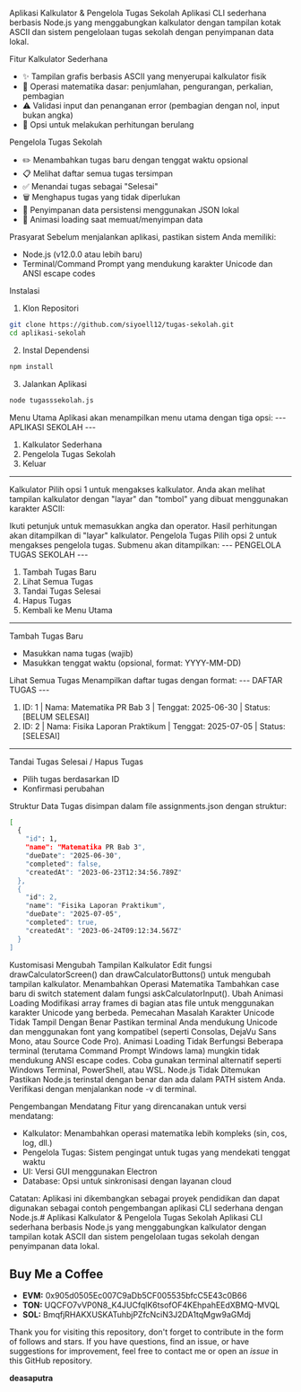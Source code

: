 Aplikasi Kalkulator & Pengelola Tugas Sekolah
Aplikasi CLI sederhana berbasis Node.js yang menggabungkan kalkulator dengan tampilan kotak ASCII dan sistem pengelolaan tugas sekolah dengan penyimpanan data lokal.

Fitur
Kalkulator Sederhana

* ✨ Tampilan grafis berbasis ASCII yang menyerupai kalkulator fisik
* 🧮 Operasi matematika dasar: penjumlahan, pengurangan, perkalian, pembagian
* ⚠️ Validasi input dan penanganan error (pembagian dengan nol, input bukan angka)
* 🔄 Opsi untuk melakukan perhitungan berulang

Pengelola Tugas Sekolah

* ✏️ Menambahkan tugas baru dengan tenggat waktu opsional
* 📋 Melihat daftar semua tugas tersimpan
* ✅ Menandai tugas sebagai "Selesai"
* 🗑️ Menghapus tugas yang tidak diperlukan
* 💾 Penyimpanan data persistensi menggunakan JSON lokal
* 🔄 Animasi loading saat memuat/menyimpan data

Prasyarat
Sebelum menjalankan aplikasi, pastikan sistem Anda memiliki:

* Node.js (v12.0.0 atau lebih baru)
* Terminal/Command Prompt yang mendukung karakter Unicode dan ANSI escape codes

Instalasi

1. Klon Repositori
```bash
git clone https://github.com/siyoell12/tugas-sekolah.git
cd aplikasi-sekolah
```
2. Instal Dependensi
```bash
npm install
```
3. Jalankan Aplikasi
```bash
node tugasssekolah.js
```

Menu Utama
Aplikasi akan menampilkan menu utama dengan tiga opsi:
--- APLIKASI SEKOLAH ---
1. Kalkulator Sederhana
2. Pengelola Tugas Sekolah
3. Keluar
------------------------------

Kalkulator
Pilih opsi 1 untuk mengakses kalkulator. Anda akan melihat tampilan kalkulator dengan "layar" dan "tombol" yang dibuat menggunakan karakter ASCII:

Ikuti petunjuk untuk memasukkan angka dan operator. Hasil perhitungan akan ditampilkan di "layar" kalkulator.
Pengelola Tugas
Pilih opsi 2 untuk mengakses pengelola tugas. Submenu akan ditampilkan:
--- PENGELOLA TUGAS SEKOLAH ---
1. Tambah Tugas Baru
2. Lihat Semua Tugas
3. Tandai Tugas Selesai
4. Hapus Tugas
5. Kembali ke Menu Utama
------------------------------

Tambah Tugas Baru

* Masukkan nama tugas (wajib)
* Masukkan tenggat waktu (opsional, format: YYYY-MM-DD)

Lihat Semua Tugas
Menampilkan daftar tugas dengan format:
--- DAFTAR TUGAS ---
1. ID: 1 | Nama: Matematika PR Bab 3 | Tenggat: 2025-06-30 | Status: [BELUM SELESAI]
2. ID: 2 | Nama: Fisika Laporan Praktikum | Tenggat: 2025-07-05 | Status: [SELESAI]
--------------------

Tandai Tugas Selesai / Hapus Tugas

* Pilih tugas berdasarkan ID
* Konfirmasi perubahan

Struktur Data
Tugas disimpan dalam file assignments.json dengan struktur:
```bash
[
  {
    "id": 1,
    "name": "Matematika PR Bab 3",
    "dueDate": "2025-06-30",
    "completed": false,
    "createdAt": "2023-06-23T12:34:56.789Z"
  },
  {
    "id": 2,
    "name": "Fisika Laporan Praktikum",
    "dueDate": "2025-07-05",
    "completed": true,
    "createdAt": "2023-06-24T09:12:34.567Z"
  }
]
```
Kustomisasi
Mengubah Tampilan Kalkulator
Edit fungsi drawCalculatorScreen() dan drawCalculatorButtons() untuk mengubah tampilan kalkulator.
Menambahkan Operasi Matematika
Tambahkan case baru di switch statement dalam fungsi askCalculatorInput().
Ubah Animasi Loading
Modifikasi array frames di bagian atas file untuk menggunakan karakter Unicode yang berbeda.
Pemecahan Masalah
Karakter Unicode Tidak Tampil Dengan Benar
Pastikan terminal Anda mendukung Unicode dan menggunakan font yang kompatibel (seperti Consolas, DejaVu Sans Mono, atau Source Code Pro).
Animasi Loading Tidak Berfungsi
Beberapa terminal (terutama Command Prompt Windows lama) mungkin tidak mendukung ANSI escape codes. Coba gunakan terminal alternatif seperti Windows Terminal, PowerShell, atau WSL.
Node.js Tidak Ditemukan
Pastikan Node.js terinstal dengan benar dan ada dalam PATH sistem Anda. Verifikasi dengan menjalankan node -v di terminal.


Pengembangan Mendatang
Fitur yang direncanakan untuk versi mendatang:

* Kalkulator: Menambahkan operasi matematika lebih kompleks (sin, cos, log, dll.)
* Pengelola Tugas: Sistem pengingat untuk tugas yang mendekati tenggat waktu
* UI: Versi GUI menggunakan Electron
* Database: Opsi untuk sinkronisasi dengan layanan cloud


Catatan: Aplikasi ini dikembangkan sebagai proyek pendidikan dan dapat digunakan sebagai contoh pengembangan aplikasi CLI sederhana dengan Node.js.# Aplikasi Kalkulator & Pengelola Tugas Sekolah
Aplikasi CLI sederhana berbasis Node.js yang menggabungkan kalkulator dengan tampilan kotak ASCII dan sistem pengelolaan tugas sekolah dengan penyimpanan data lokal.

## Buy Me a Coffee

- **EVM:** 0x905d0505Ec007C9aDb5CF005535bfcC5E43c0B66
- **TON:** UQCFO7vVP0N8_K4JUCfqlK6tsofOF4KEhpahEEdXBMQ-MVQL
- **SOL:** BmqfjRHAKXUSKATuhbjPZfcNciN3J2DA1tqMgw9aGMdj

Thank you for visiting this repository, don't forget to contribute in the form of follows and stars.
If you have questions, find an issue, or have suggestions for improvement, feel free to contact me or open an *issue* in this GitHub repository.

**deasaputra**

